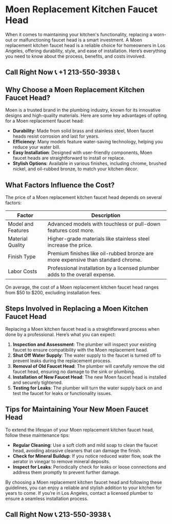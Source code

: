 # Moen Replacement Kitchen Faucet Head

When it comes to maintaining your kitchen's functionality, replacing a worn-out or malfunctioning faucet head is a smart investment. A Moen replacement kitchen faucet head is a reliable choice for homeowners in Los Angeles, offering durability, style, and ease of installation. Here’s everything you need to know about the process, benefits, and costs involved.

## Call Right Now 📞 +1 213-550-3938 📞

## Why Choose a Moen Replacement Kitchen Faucet Head?

Moen is a trusted brand in the plumbing industry, known for its innovative designs and high-quality materials. Here are some key advantages of opting for a Moen replacement faucet head:

- **Durability**: Made from solid brass and stainless steel, Moen faucet heads resist corrosion and last for years.  
- **Efficiency**: Many models feature water-saving technology, helping you reduce your water bill.  
- **Easy Installation**: Designed with user-friendly components, Moen faucet heads are straightforward to install or replace.  
- **Stylish Options**: Available in various finishes, including chrome, brushed nickel, and oil-rubbed bronze, to match your kitchen décor.  

## What Factors Influence the Cost?

The price of a Moen replacement kitchen faucet head depends on several factors:

| **Factor**               | **Description**                                                                 |
|--------------------------|---------------------------------------------------------------------------------|
| Model and Features       | Advanced models with touchless or pull-down features cost more.               |
| Material Quality         | Higher-grade materials like stainless steel increase the price.               |
| Finish Type              | Premium finishes like oil-rubbed bronze are more expensive than standard chrome. |
| Labor Costs              | Professional installation by a licensed plumber adds to the overall expense.  |

On average, the cost of a Moen replacement kitchen faucet head ranges from $50 to $200, excluding installation fees.

## Steps Involved in Replacing a Moen Kitchen Faucet Head

Replacing a Moen kitchen faucet head is a straightforward process when done by a professional. Here’s what you can expect:

1. **Inspection and Assessment**: The plumber will inspect your existing faucet to ensure compatibility with the Moen replacement head.  
2. **Shut Off Water Supply**: The water supply to the faucet is turned off to prevent leaks during the replacement process.  
3. **Removal of Old Faucet Head**: The plumber will carefully remove the old faucet head, ensuring no damage to the sink or plumbing.  
4. **Installation of New Faucet Head**: The new Moen faucet head is installed and securely tightened.  
5. **Testing for Leaks**: The plumber will turn the water supply back on and test the faucet for leaks or functionality issues.  

## Tips for Maintaining Your New Moen Faucet Head

To extend the lifespan of your Moen replacement kitchen faucet head, follow these maintenance tips:

- **Regular Cleaning**: Use a soft cloth and mild soap to clean the faucet head, avoiding abrasive cleaners that can damage the finish.  
- **Check for Mineral Buildup**: If you notice reduced water flow, soak the aerator in vinegar to remove mineral deposits.  
- **Inspect for Leaks**: Periodically check for leaks or loose connections and address them promptly to prevent further damage.  

By choosing a Moen replacement kitchen faucet head and following these guidelines, you can enjoy a reliable and stylish addition to your kitchen for years to come. If you’re in Los Angeles, contact a licensed plumber to ensure a seamless installation process.
## Call Right Now 📞 213-550-3938 📞